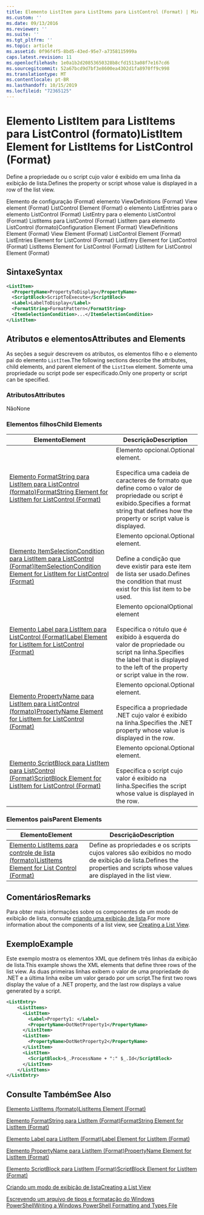 ```yaml
---
title: Elemento ListItem para ListItems para ListControl (Format) | Microsoft Docs
ms.custom: ''
ms.date: 09/13/2016
ms.reviewer: ''
ms.suite: ''
ms.tgt_pltfrm: ''
ms.topic: article
ms.assetid: 0f96f4f5-8bd5-43ed-95e7-a7358115999a
caps.latest.revision: 11
ms.openlocfilehash: 1e0a1b2d20853650328b8cfd1513a08f7e167cd6
ms.sourcegitcommit: 52a67bcd9d7bf3e8600ea4302d1fa8970ff9c998
ms.translationtype: MT
ms.contentlocale: pt-BR
ms.lasthandoff: 10/15/2019
ms.locfileid: "72365125"
---
```

# <a name="listitem-element-for-listitems-for-listcontrol-format"></a><span data-ttu-id="8d24b-102">Elemento ListItem para ListItems para ListControl (formato)</span><span class="sxs-lookup"><span data-stu-id="8d24b-102">ListItem Element for ListItems for ListControl (Format)</span></span>

<span data-ttu-id="8d24b-103">Define a propriedade ou o script cujo valor é exibido em uma linha da exibição de lista.</span><span class="sxs-lookup"><span data-stu-id="8d24b-103">Defines the property or script whose value is displayed in a row of the list view.</span></span>

<span data-ttu-id="8d24b-104">Elemento de configuração (Format) elemento ViewDefinitions (Format) View element (Format) ListControl Element (Format) o elemento ListEntries para o elemento ListControl (Format) ListEntry para o elemento ListControl (Format) ListItems para ListControl (Format) ListItem para elemento ListControl (formato)</span><span class="sxs-lookup"><span data-stu-id="8d24b-104">Configuration Element (Format) ViewDefinitions Element (Format) View Element (Format) ListControl Element (Format) ListEntries Element for ListControl (Format) ListEntry Element for ListControl (Format) ListItems Element for ListControl (Format) ListItem for ListControl Element (Format)</span></span>

## <a name="syntax"></a><span data-ttu-id="8d24b-105">Sintaxe</span><span class="sxs-lookup"><span data-stu-id="8d24b-105">Syntax</span></span>

```xml
<ListItem>
  <PropertyName>PropertyToDisplay</PropertyName>
  <ScriptBlock>ScriptToExecute</ScriptBlock>
  <Label>LabelToDisplay</Label>
  <FormatString>FormatPattern</FormatString>
  <ItemSelectionCondition>...</ItemSelectionCondition>
</ListItem>
```

## <a name="attributes-and-elements"></a><span data-ttu-id="8d24b-106">Atributos e elementos</span><span class="sxs-lookup"><span data-stu-id="8d24b-106">Attributes and Elements</span></span>

<span data-ttu-id="8d24b-107">As seções a seguir descrevem os atributos, os elementos filho e o elemento pai do elemento `ListItem`.</span><span class="sxs-lookup"><span data-stu-id="8d24b-107">The following sections describe the attributes, child elements, and parent element of the `ListItem` element.</span></span> <span data-ttu-id="8d24b-108">Somente uma propriedade ou script pode ser especificado.</span><span class="sxs-lookup"><span data-stu-id="8d24b-108">Only one property or script can be specified.</span></span>

### <a name="attributes"></a><span data-ttu-id="8d24b-109">Atributos</span><span class="sxs-lookup"><span data-stu-id="8d24b-109">Attributes</span></span>

<span data-ttu-id="8d24b-110">Não</span><span class="sxs-lookup"><span data-stu-id="8d24b-110">None</span></span>

### <a name="child-elements"></a><span data-ttu-id="8d24b-111">Elementos filhos</span><span class="sxs-lookup"><span data-stu-id="8d24b-111">Child Elements</span></span>

|<span data-ttu-id="8d24b-112">Elemento</span><span class="sxs-lookup"><span data-stu-id="8d24b-112">Element</span></span>|<span data-ttu-id="8d24b-113">Descrição</span><span class="sxs-lookup"><span data-stu-id="8d24b-113">Description</span></span>|
|-------------|-----------------|
|[<span data-ttu-id="8d24b-114">Elemento FormatString para ListItem para ListControl (formato)</span><span class="sxs-lookup"><span data-stu-id="8d24b-114">FormatString Element for ListItem for ListControl (Format)</span></span>](./formatstring-element-for-listitem-for-listcontrol-format.md)|<span data-ttu-id="8d24b-115">Elemento opcional.</span><span class="sxs-lookup"><span data-stu-id="8d24b-115">Optional element.</span></span><br /><br /> <span data-ttu-id="8d24b-116">Especifica uma cadeia de caracteres de formato que define como o valor de propriedade ou script é exibido.</span><span class="sxs-lookup"><span data-stu-id="8d24b-116">Specifies a format string that defines how the property or script value is displayed.</span></span>|
|[<span data-ttu-id="8d24b-117">Elemento ItemSelectionCondition para ListItem para ListControl (Format)</span><span class="sxs-lookup"><span data-stu-id="8d24b-117">ItemSelectionCondition Element for ListItem for ListControl (Format)</span></span>](./itemselectioncondition-element-for-listitem-for-listcontrol-format.md)|<span data-ttu-id="8d24b-118">Elemento opcional.</span><span class="sxs-lookup"><span data-stu-id="8d24b-118">Optional element.</span></span><br /><br /> <span data-ttu-id="8d24b-119">Define a condição que deve existir para este item de lista ser usado.</span><span class="sxs-lookup"><span data-stu-id="8d24b-119">Defines the condition that must exist for this list item to be used.</span></span>|
|[<span data-ttu-id="8d24b-120">Elemento Label para ListItem para ListControl (Format)</span><span class="sxs-lookup"><span data-stu-id="8d24b-120">Label Element for ListItem for ListControl (Format)</span></span>](./label-element-for-listitem-for-listcontrol-format.md)|<span data-ttu-id="8d24b-121">Elemento opcional</span><span class="sxs-lookup"><span data-stu-id="8d24b-121">Optional element</span></span><br /><br /> <span data-ttu-id="8d24b-122">Especifica o rótulo que é exibido à esquerda do valor de propriedade ou script na linha.</span><span class="sxs-lookup"><span data-stu-id="8d24b-122">Specifies the label that is displayed to the left of the property or script value in the row.</span></span>|
|[<span data-ttu-id="8d24b-123">Elemento PropertyName para ListItem para ListControl (formato)</span><span class="sxs-lookup"><span data-stu-id="8d24b-123">PropertyName Element for ListItem for ListControl (Format)</span></span>](./propertyname-element-for-listitem-for-listcontrol-format.md)|<span data-ttu-id="8d24b-124">Elemento opcional.</span><span class="sxs-lookup"><span data-stu-id="8d24b-124">Optional element.</span></span><br /><br /> <span data-ttu-id="8d24b-125">Especifica a propriedade .NET cujo valor é exibido na linha.</span><span class="sxs-lookup"><span data-stu-id="8d24b-125">Specifies the .NET property whose value is displayed in the row.</span></span>|
|[<span data-ttu-id="8d24b-126">Elemento ScriptBlock para ListItem para ListControl (Format)</span><span class="sxs-lookup"><span data-stu-id="8d24b-126">ScriptBlock Element for ListItem for ListControl (Format)</span></span>](./scriptblock-element-for-listitem-for-listcontrol-format.md)|<span data-ttu-id="8d24b-127">Elemento opcional.</span><span class="sxs-lookup"><span data-stu-id="8d24b-127">Optional element.</span></span><br /><br /> <span data-ttu-id="8d24b-128">Especifica o script cujo valor é exibido na linha.</span><span class="sxs-lookup"><span data-stu-id="8d24b-128">Specifies the script whose value is displayed in the row.</span></span>|

### <a name="parent-elements"></a><span data-ttu-id="8d24b-129">Elementos pais</span><span class="sxs-lookup"><span data-stu-id="8d24b-129">Parent Elements</span></span>

|<span data-ttu-id="8d24b-130">Elemento</span><span class="sxs-lookup"><span data-stu-id="8d24b-130">Element</span></span>|<span data-ttu-id="8d24b-131">Descrição</span><span class="sxs-lookup"><span data-stu-id="8d24b-131">Description</span></span>|
|-------------|-----------------|
|[<span data-ttu-id="8d24b-132">Elemento ListItems para controle de lista (formato)</span><span class="sxs-lookup"><span data-stu-id="8d24b-132">ListItems Element for List Control (Format)</span></span>](./listitems-element-for-listentry-for-listcontrol-format.md)|<span data-ttu-id="8d24b-133">Define as propriedades e os scripts cujos valores são exibidos no modo de exibição de lista.</span><span class="sxs-lookup"><span data-stu-id="8d24b-133">Defines the properties and scripts whose values are displayed in the list view.</span></span>|

## <a name="remarks"></a><span data-ttu-id="8d24b-134">Comentários</span><span class="sxs-lookup"><span data-stu-id="8d24b-134">Remarks</span></span>

<span data-ttu-id="8d24b-135">Para obter mais informações sobre os componentes de um modo de exibição de lista, consulte [criando uma exibição de lista](./creating-a-list-view.md).</span><span class="sxs-lookup"><span data-stu-id="8d24b-135">For more information about the components of a list view, see [Creating a List View](./creating-a-list-view.md).</span></span>

## <a name="example"></a><span data-ttu-id="8d24b-136">Exemplo</span><span class="sxs-lookup"><span data-stu-id="8d24b-136">Example</span></span>

<span data-ttu-id="8d24b-137">Este exemplo mostra os elementos XML que definem três linhas da exibição de lista.</span><span class="sxs-lookup"><span data-stu-id="8d24b-137">This example shows the XML elements that define three rows of the list view.</span></span> <span data-ttu-id="8d24b-138">As duas primeiras linhas exibem o valor de uma propriedade do .NET e a última linha exibe um valor gerado por um script.</span><span class="sxs-lookup"><span data-stu-id="8d24b-138">The first two rows display the value of a .NET property, and the last row displays a value generated by a script.</span></span>

```xml
<ListEntry>
    <ListItems>
      <ListItem>
        <Label>Property1: </Label>
        <PropertyName>DotNetProperty1</PropertyName>
      </ListItem>
      <ListItem>
        <PropertyName>DotNetProperty2</PropertyName>
      </ListItem>
      <ListItem>
        <ScriptBlock>$_.ProcessName + ":" $_.Id</ScriptBlock>
      </ListItem>
    </ListItems>
</ListEntry>

```

## <a name="see-also"></a><span data-ttu-id="8d24b-139">Consulte Também</span><span class="sxs-lookup"><span data-stu-id="8d24b-139">See Also</span></span>

[<span data-ttu-id="8d24b-140">Elemento ListItems (formato)</span><span class="sxs-lookup"><span data-stu-id="8d24b-140">ListItems Element (Format)</span></span>](./listitems-element-for-listentry-for-listcontrol-format.md)

[<span data-ttu-id="8d24b-141">Elemento FormatString para ListItem (Format)</span><span class="sxs-lookup"><span data-stu-id="8d24b-141">FormatString Element for ListItem (Format)</span></span>](./formatstring-element-for-listitem-for-listcontrol-format.md)

[<span data-ttu-id="8d24b-142">Elemento Label para ListItem (Format)</span><span class="sxs-lookup"><span data-stu-id="8d24b-142">Label Element for ListItem (Format)</span></span>](./label-element-for-listitem-for-listcontrol-format.md)

[<span data-ttu-id="8d24b-143">Elemento PropertyName para ListItem (Format)</span><span class="sxs-lookup"><span data-stu-id="8d24b-143">PropertyName Element for ListItem (Format)</span></span>](./propertyname-element-for-listitem-for-listcontrol-format.md)

[<span data-ttu-id="8d24b-144">Elemento ScriptBlock para ListItem (Format)</span><span class="sxs-lookup"><span data-stu-id="8d24b-144">ScriptBlock Element for ListItem (Format)</span></span>](./scriptblock-element-for-listitem-for-listcontrol-format.md)

[<span data-ttu-id="8d24b-145">Criando um modo de exibição de lista</span><span class="sxs-lookup"><span data-stu-id="8d24b-145">Creating a List View</span></span>](./creating-a-list-view.md)

[<span data-ttu-id="8d24b-146">Escrevendo um arquivo de tipos e formatação do Windows PowerShell</span><span class="sxs-lookup"><span data-stu-id="8d24b-146">Writing a Windows PowerShell Formatting and Types File</span></span>](./writing-a-powershell-formatting-file.md)
